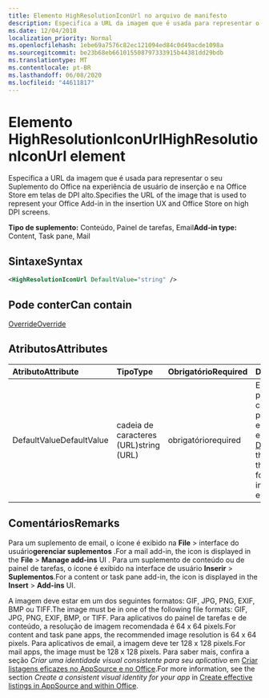 ```yaml
---
title: Elemento HighResolutionIconUrl no arquivo de manifesto
description: Especifica a URL da imagem que é usada para representar o seu Suplemento do Office na experiência de usuário de inserção e na Office Store em telas de DPI alto.
ms.date: 12/04/2018
localization_priority: Normal
ms.openlocfilehash: 1ebe69a7576c82ec121094ed84c0d49acde1098a
ms.sourcegitcommit: be23b68eb661015508797333915b44381dd29bdb
ms.translationtype: MT
ms.contentlocale: pt-BR
ms.lasthandoff: 06/08/2020
ms.locfileid: "44611817"
---
```

# <a name="highresolutioniconurl-element"></a><span data-ttu-id="1954b-103">Elemento HighResolutionIconUrl</span><span class="sxs-lookup"><span data-stu-id="1954b-103">HighResolutionIconUrl element</span></span>

<span data-ttu-id="1954b-104">Especifica a URL da imagem que é usada para representar o seu Suplemento do Office na experiência de usuário de inserção e na Office Store em telas de DPI alto.</span><span class="sxs-lookup"><span data-stu-id="1954b-104">Specifies the URL of the image that is used to represent your Office Add-in in the insertion UX and Office Store on high DPI screens.</span></span>

<span data-ttu-id="1954b-105">**Tipo de suplemento:** Conteúdo, Painel de tarefas, Email</span><span class="sxs-lookup"><span data-stu-id="1954b-105">**Add-in type:** Content, Task pane, Mail</span></span>

## <a name="syntax"></a><span data-ttu-id="1954b-106">Sintaxe</span><span class="sxs-lookup"><span data-stu-id="1954b-106">Syntax</span></span>

```XML
<HighResolutionIconUrl DefaultValue="string" />
```

## <a name="can-contain"></a><span data-ttu-id="1954b-107">Pode conter</span><span class="sxs-lookup"><span data-stu-id="1954b-107">Can contain</span></span>

[<span data-ttu-id="1954b-108">Override</span><span class="sxs-lookup"><span data-stu-id="1954b-108">Override</span></span>](override.md)

## <a name="attributes"></a><span data-ttu-id="1954b-109">Atributos</span><span class="sxs-lookup"><span data-stu-id="1954b-109">Attributes</span></span>

|<span data-ttu-id="1954b-110">**Atributo**</span><span class="sxs-lookup"><span data-stu-id="1954b-110">**Attribute**</span></span>|<span data-ttu-id="1954b-111">**Tipo**</span><span class="sxs-lookup"><span data-stu-id="1954b-111">**Type**</span></span>|<span data-ttu-id="1954b-112">**Obrigatório**</span><span class="sxs-lookup"><span data-stu-id="1954b-112">**Required**</span></span>|<span data-ttu-id="1954b-113">**Descrição**</span><span class="sxs-lookup"><span data-stu-id="1954b-113">**Description**</span></span>|
|:-----|:-----|:-----|:-----|
|<span data-ttu-id="1954b-114">DefaultValue</span><span class="sxs-lookup"><span data-stu-id="1954b-114">DefaultValue</span></span>|<span data-ttu-id="1954b-115">cadeia de caracteres (URL)</span><span class="sxs-lookup"><span data-stu-id="1954b-115">string (URL)</span></span>|<span data-ttu-id="1954b-116">obrigatório</span><span class="sxs-lookup"><span data-stu-id="1954b-116">required</span></span>|<span data-ttu-id="1954b-117">Especifica o valor padrão para essa configuração, expresso para a localidade especificada no elemento [DefaultLocale](defaultlocale.md).</span><span class="sxs-lookup"><span data-stu-id="1954b-117">Specifies the default value for this setting, expressed for the locale specified in the [DefaultLocale](defaultlocale.md) element.</span></span>|

## <a name="remarks"></a><span data-ttu-id="1954b-118">Comentários</span><span class="sxs-lookup"><span data-stu-id="1954b-118">Remarks</span></span>

<span data-ttu-id="1954b-119">Para um suplemento de email, o ícone é exibido na **File**  >  interface do usuário**gerenciar suplementos** .</span><span class="sxs-lookup"><span data-stu-id="1954b-119">For a mail add-in, the icon is displayed in the **File** > **Manage add-ins** UI .</span></span> <span data-ttu-id="1954b-120">Para um suplemento de conteúdo ou de painel de tarefas, o ícone é exibido na interface de usuário **Inserir** > **Suplementos**.</span><span class="sxs-lookup"><span data-stu-id="1954b-120">For a content or task pane add-in, the icon is displayed in the **Insert** > **Add-ins** UI.</span></span>

<span data-ttu-id="1954b-121">A imagem deve estar em um dos seguintes formatos: GIF, JPG, PNG, EXIF, BMP ou TIFF.</span><span class="sxs-lookup"><span data-stu-id="1954b-121">The image must be in one of the following file formats: GIF, JPG, PNG, EXIF, BMP, or TIFF.</span></span> <span data-ttu-id="1954b-122">Para aplicativos do painel de tarefas e de conteúdo, a resolução de imagem recomendada é 64 x 64 pixels.</span><span class="sxs-lookup"><span data-stu-id="1954b-122">For content and task pane apps, the recommended image resolution is 64 x 64 pixels.</span></span> <span data-ttu-id="1954b-123">Para aplicativos de email, a imagem deve ter 128 x 128 pixels.</span><span class="sxs-lookup"><span data-stu-id="1954b-123">For mail apps, the image must be 128 x 128 pixels.</span></span> <span data-ttu-id="1954b-124">Para saber mais, confira a seção _Criar uma identidade visual consistente para seu aplicativo_ em [Criar listagens eficazes no AppSource e no Office](/office/dev/store/create-effective-office-store-listings#create-a-consistent-visual-identity).</span><span class="sxs-lookup"><span data-stu-id="1954b-124">For more information, see the section  _Create a consistent visual identity for your app_ in [Create effective listings in AppSource and within Office](/office/dev/store/create-effective-office-store-listings#create-a-consistent-visual-identity).</span></span>
